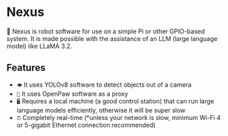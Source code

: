 # Nexus 
🤖 Nexus is robot software for use on a simple Pi or other GPIO-based system. It is made possible with the assistance of an LLM (large language model) like LLaMA 3.2.
## Features
- `👁️` It uses YOLOv8 software to detect objects out of a camera
- `🦾` It uses OpenPaw software as a proxy
- `🖥️` Requires a local machine (a good control station) that can run large language models efficiently, otherwise it will be super slow
- `⏰` Completely real-time (*unless your network is slow, minimum Wi-Fi 4 or 5-gigabit Ethernet connection recommended)
